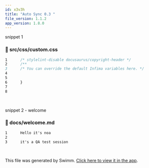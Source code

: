 ```yaml
---
id: x3v3h
title: "Auto Sync 0.3 "
file_version: 1.1.2
app_version: 1.8.0
---
```


snippet 1
<!-- NOTE-swimm-snippet: the lines below link your snippet to Swimm -->
### 📄 src/css/custom.css
```css
1      /* stylelint-disable docusaurus/copyright-header */
2      /**
3      /* You can override the default Infima variables here. */
4      
5      
6      }
7      
8      
```

<br/>

snippet 2 - welcome
<!-- NOTE-swimm-snippet: the lines below link your snippet to Swimm -->
### 📄 docs/welcome.md
```markdown
1      Hello it's noa
2      
3      it's a QA test session 
```

<br/>

This file was generated by Swimm. [Click here to view it in the app](https://swimm-web-app.web.app/repos/Z2l0aHViJTNBJTNBTm9hUmVwbyUzQSUzQU5vYW96ZXI=/docs/x3v3h).
